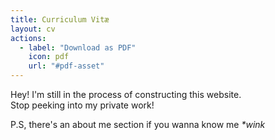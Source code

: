 ```yaml
---
title: Curriculum Vitæ
layout: cv
actions:
  - label: "Download as PDF"
    icon: pdf
    url: "#pdf-asset"
---
```


Hey! I'm still in the process of constructing this website.  
Stop peeking into my private work!

P.S, there's an about me section if you wanna know me _*wink_

